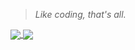 > *Like coding, that's all.*

<a href="https://github.com/justorez">
  <img align="center" src="https://github-readme-stats.vercel.app/api?username=justorez&show_icons=true&hide_title=true" />
</a>
<a href="https://github.com/justorez">
    <img align="center" src="https://github-readme-stats.vercel.app/api/top-langs/?username=justorez&layout=compact&hide=java,html" />
</a>
